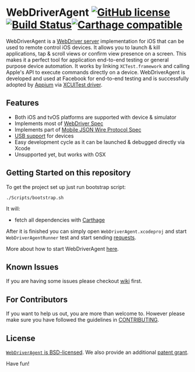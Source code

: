 # WebDriverAgent [![GitHub license](https://img.shields.io/badge/license-BSD-lightgrey.svg)](LICENSE)[![Build Status](https://travis-ci.org/appium/WebDriverAgent.svg?branch=master)](https://travis-ci.org/appium/WebDriverAgent)[![Carthage compatible](https://img.shields.io/badge/Carthage-compatible-4BC51D.svg?style=flat)](https://github.com/Carthage/Carthage)

WebDriverAgent is a [WebDriver server](https://w3c.github.io/webdriver/webdriver-spec.html) implementation for iOS that can be used to remote control iOS devices. It allows you to launch & kill applications, tap & scroll views or confirm view presence on a screen. This makes it a perfect tool for application end-to-end testing or general purpose device automation. It works by linking `XCTest.framework` and calling Apple's API to execute commands directly on a device. WebDriverAgent is developed and used at Facebook for end-to-end testing and is successfully adopted by [Appium](http://appium.io) via [XCUITest driver](https://github.com/appium/appium-xcuitest-driver).

## Features
 * Both iOS and tvOS platforms are supported with device & simulator
 * Implements most of [WebDriver Spec](https://w3c.github.io/webdriver/webdriver-spec.html)
 * Implements part of [Mobile JSON Wire Protocol Spec](https://github.com/SeleniumHQ/mobile-spec/blob/master/spec-draft.md)
 * [USB support](https://github.com/facebook/WebDriverAgent/wiki/USB-support) for devices
 * Easy development cycle as it can be launched & debugged directly via Xcode
 * Unsupported yet, but works with OSX

## Getting Started on this repository

To get the project set up just run bootstrap script:
```
./Scripts/bootstrap.sh
```
It will:
* fetch all dependencies with [Carthage](https://github.com/Carthage/Carthage)

After it is finished you can simply open `WebDriverAgent.xcodeproj` and start `WebDriverAgentRunner` test
and start sending [requests](https://github.com/facebook/WebDriverAgent/wiki/Queries).

More about how to start WebDriverAgent [here](https://github.com/facebook/WebDriverAgent/wiki/Starting-WebDriverAgent).

## Known Issues
If you are having some issues please checkout [wiki](https://github.com/facebook/WebDriverAgent/wiki/Common-Issues) first.

## For Contributors
If you want to help us out, you are more than welcome to. However please make sure you have followed the guidelines in [CONTRIBUTING](CONTRIBUTING.md).

## License

[`WebDriverAgent` is BSD-licensed](LICENSE). We also provide an additional [patent grant](PATENTS).

Have fun!
